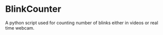 # BlinkCounter
A python script used for counting number of blinks either in videos or real time webcam.
